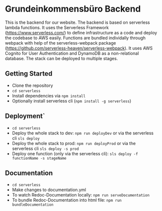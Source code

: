 # Grundeinkommensbüro Backend

This is the backend for our website. The backend is based on serverless lambda functions.
It uses the Serverless Framework (https://www.serverless.com/) to define infrastructure as a code and deploy the codebase to AWS easily. Functions are bundled individally through webpack with help of the serverless-webpack package (https://github.com/serverless-heaven/serverless-webpack). It uses AWS Cognito for User Authentication and DynamoDB as a non-relational database. The stack can be deployed to multiple stages.

## Getting Started

- Clone the repository
- `cd serverless`
- Install dependencies via `npm install`
- Optionally install serverless cli (`npm install -g serverless`)

## Deployment`

- `cd serverless`
- Deploy the whole stack to dev: `npm run deployDev` or via the serverless cli `sls deploy`
- Deploy the whole stack to prod: `npm run deployProd` or via the serverless cli `sls deploy -s prod`
- Deploy one function (only via the serverless cli): `sls deploy -f functionName -s stageName`

## Documentation

- `cd serverless`
- Make changes to documentation.yml
- To watch Redoc-Documentation locally: `npm run serveDocumentation`
- To bundle Redoc-Documentation into html file: `npm run bundleDocumentation`
